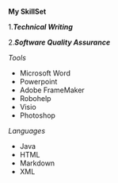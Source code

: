 **My SkillSet**

1.**_Technical Writing_**

2.**_Software Quality Assurance_**

_Tools_
- Microsoft Word
- Powerpoint
- Adobe FrameMaker
- Robohelp
- Visio
- Photoshop

_Languages_
- Java
- HTML
- Markdown
- XML
